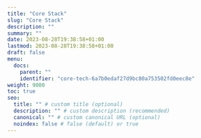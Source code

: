 ```yaml
---
title: "Core Stack"
slug: "Core Stack"
description: ""
summary: ""
date: 2023-08-28T19:38:58+01:00
lastmod: 2023-08-28T19:38:58+01:00
draft: false
menu:
  docs:
    parent: ""
    identifier: "core-tech-6a7b0edaf27d9bc80a753502fd0eec8e"
weight: 9000
toc: true
seo:
  title: "" # custom title (optional)
  description: "" # custom description (recommended)
  canonical: "" # custom canonical URL (optional)
  noindex: false # false (default) or true
---
```

